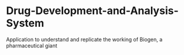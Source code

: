 # Drug-Development-and-Analysis-System
Application to understand and replicate the working of Biogen, a pharmaceutical giant
